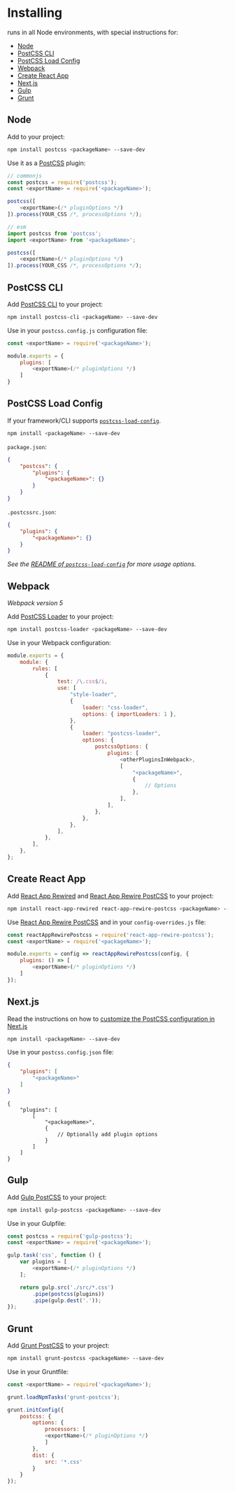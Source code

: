 # Installing <humanReadableName>

[<humanReadableName>] runs in all Node environments, with special instructions for:

- [Node](#node)
- [PostCSS CLI](#postcss-cli)
- [PostCSS Load Config](#postcss-load-config)
- [Webpack](#webpack)
- [Create React App](#create-react-app)
- [Next.js](#nextjs)
- [Gulp](#gulp)
- [Grunt](#grunt)

<parallelBuildsNotice>

## Node

Add [<humanReadableName>] to your project:

```bash
npm install postcss <packageName> --save-dev
```

Use it as a [PostCSS] plugin:

```js
// commonjs
const postcss = require('postcss');
const <exportName> = require('<packageName>');

postcss([
	<exportName>(/* pluginOptions */)
]).process(YOUR_CSS /*, processOptions */);
```

```js
// esm
import postcss from 'postcss';
import <exportName> from '<packageName>';

postcss([
	<exportName>(/* pluginOptions */)
]).process(YOUR_CSS /*, processOptions */);
```

## PostCSS CLI

Add [PostCSS CLI] to your project:

```bash
npm install postcss-cli <packageName> --save-dev
```

Use [<humanReadableName>] in your `postcss.config.js` configuration file:

```js
const <exportName> = require('<packageName>');

module.exports = {
	plugins: [
		<exportName>(/* pluginOptions */)
	]
}
```

## PostCSS Load Config

If your framework/CLI supports [`postcss-load-config`](https://github.com/postcss/postcss-load-config).

```bash
npm install <packageName> --save-dev
```

`package.json`:

```json
{
	"postcss": {
		"plugins": {
			"<packageName>": {}
		}
	}
}
```

`.postcssrc.json`:

```json
{
	"plugins": {
		"<packageName>": {}
	}
}
```

_See the [README of `postcss-load-config`](https://github.com/postcss/postcss-load-config#usage) for more usage options._

## Webpack

_Webpack version 5_

Add [PostCSS Loader] to your project:

```bash
npm install postcss-loader <packageName> --save-dev
```

Use [<humanReadableName>] in your Webpack configuration:

```js
module.exports = {
	module: {
		rules: [
			{
				test: /\.css$/i,
				use: [
					"style-loader",
					{
						loader: "css-loader",
						options: { importLoaders: 1 },
					},
					{
						loader: "postcss-loader",
						options: {
							postcssOptions: {
								plugins: [
									<otherPluginsInWebpack>,
									[
										"<packageName>",
										{
											// Options
										},
									],
								],
							},
						},
					},
				],
			},
		],
	},
};
```

## Create React App

Add [React App Rewired] and [React App Rewire PostCSS] to your project:

```bash
npm install react-app-rewired react-app-rewire-postcss <packageName> --save-dev
```

Use [React App Rewire PostCSS] and [<humanReadableName>] in your
`config-overrides.js` file:

```js
const reactAppRewirePostcss = require('react-app-rewire-postcss');
const <exportName> = require('<packageName>');

module.exports = config => reactAppRewirePostcss(config, {
	plugins: () => [
		<exportName>(/* pluginOptions */)
	]
});
```

## Next.js

Read the instructions on how to [customize the PostCSS configuration in Next.js](https://nextjs.org/docs/advanced-features/customizing-postcss-config)

```bash
npm install <packageName> --save-dev
```

Use [<humanReadableName>] in your `postcss.config.json` file:

```json
{
	"plugins": [
		"<packageName>"
	]
}
```

```json5
{
	"plugins": [
		[
			"<packageName>",
			{
				// Optionally add plugin options
			}
		]
	]
}
```

## Gulp

Add [Gulp PostCSS] to your project:

```bash
npm install gulp-postcss <packageName> --save-dev
```

Use [<humanReadableName>] in your Gulpfile:

```js
const postcss = require('gulp-postcss');
const <exportName> = require('<packageName>');

gulp.task('css', function () {
	var plugins = [
		<exportName>(/* pluginOptions */)
	];

	return gulp.src('./src/*.css')
		.pipe(postcss(plugins))
		.pipe(gulp.dest('.'));
});
```

## Grunt

Add [Grunt PostCSS] to your project:

```bash
npm install grunt-postcss <packageName> --save-dev
```

Use [<humanReadableName>] in your Gruntfile:

```js
const <exportName> = require('<packageName>');

grunt.loadNpmTasks('grunt-postcss');

grunt.initConfig({
	postcss: {
		options: {
			processors: [
			<exportName>(/* pluginOptions */)
			]
		},
		dist: {
			src: '*.css'
		}
	}
});
```

[Gulp PostCSS]: https://github.com/postcss/gulp-postcss
[Grunt PostCSS]: https://github.com/nDmitry/grunt-postcss
[PostCSS]: https://github.com/postcss/postcss
[PostCSS CLI]: https://github.com/postcss/postcss-cli
[PostCSS Loader]: https://github.com/postcss/postcss-loader
[<humanReadableName>]: https://github.com/csstools/postcss-plugins/tree/main/<packagePath>
[React App Rewire PostCSS]: https://github.com/csstools/react-app-rewire-postcss
[React App Rewired]: https://github.com/timarney/react-app-rewired
[Next.js]: https://nextjs.org
